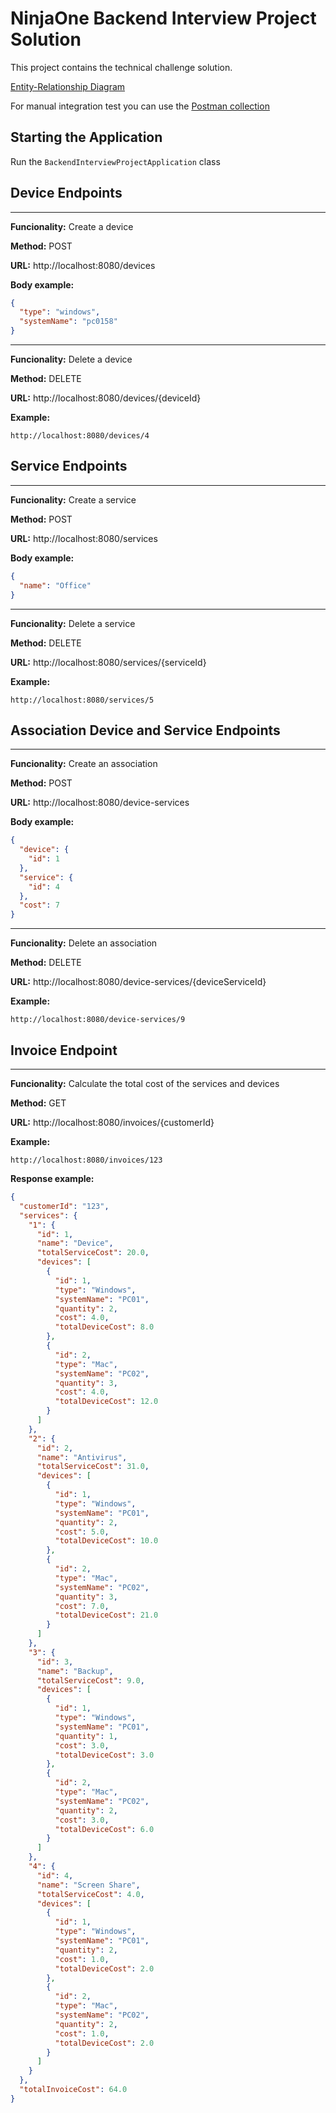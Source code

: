 # NinjaOne Backend Interview Project Solution

This project contains the technical challenge solution.

[Entity-Relationship Diagram](er-diagram.jpg)

For manual integration test you can use the 
[Postman collection](RMM.postman_collection.json)


## Starting the Application

Run the `BackendInterviewProjectApplication` class

## Device Endpoints

---
**Funcionality:** Create a device

**Method:** POST

**URL:** http://localhost:8080/devices

**Body example:**

```json
{
  "type": "windows",
  "systemName": "pc0158"
}
```
---
**Funcionality:** Delete a device

**Method:** DELETE

**URL:** http://localhost:8080/devices/{deviceId}

**Example:**

```text
http://localhost:8080/devices/4
```


## Service Endpoints

---
**Funcionality:** Create a service

**Method:** POST

**URL:** http://localhost:8080/services

**Body example:**

```json
{
  "name": "Office"
}
```
---
**Funcionality:** Delete a service

**Method:** DELETE

**URL:** http://localhost:8080/services/{serviceId}

**Example:**

```text
http://localhost:8080/services/5
```

## Association Device and Service Endpoints

---
**Funcionality:** Create an association 

**Method:** POST

**URL:** http://localhost:8080/device-services

**Body example:**

```json
{
  "device": {
    "id": 1
  },
  "service": {
    "id": 4
  },
  "cost": 7
}
```
---
**Funcionality:** Delete an association

**Method:** DELETE

**URL:** http://localhost:8080/device-services/{deviceServiceId}

**Example:**

```text
http://localhost:8080/device-services/9
```

## Invoice Endpoint

---
**Funcionality:** Calculate the total cost of the services and devices

**Method:** GET

**URL:** http://localhost:8080/invoices/{customerId}

**Example:**

```text
http://localhost:8080/invoices/123
```
**Response example:**

```json
{
  "customerId": "123",
  "services": {
    "1": {
      "id": 1,
      "name": "Device",
      "totalServiceCost": 20.0,
      "devices": [
        {
          "id": 1,
          "type": "Windows",
          "systemName": "PC01",
          "quantity": 2,
          "cost": 4.0,
          "totalDeviceCost": 8.0
        },
        {
          "id": 2,
          "type": "Mac",
          "systemName": "PC02",
          "quantity": 3,
          "cost": 4.0,
          "totalDeviceCost": 12.0
        }
      ]
    },
    "2": {
      "id": 2,
      "name": "Antivirus",
      "totalServiceCost": 31.0,
      "devices": [
        {
          "id": 1,
          "type": "Windows",
          "systemName": "PC01",
          "quantity": 2,
          "cost": 5.0,
          "totalDeviceCost": 10.0
        },
        {
          "id": 2,
          "type": "Mac",
          "systemName": "PC02",
          "quantity": 3,
          "cost": 7.0,
          "totalDeviceCost": 21.0
        }
      ]
    },
    "3": {
      "id": 3,
      "name": "Backup",
      "totalServiceCost": 9.0,
      "devices": [
        {
          "id": 1,
          "type": "Windows",
          "systemName": "PC01",
          "quantity": 1,
          "cost": 3.0,
          "totalDeviceCost": 3.0
        },
        {
          "id": 2,
          "type": "Mac",
          "systemName": "PC02",
          "quantity": 2,
          "cost": 3.0,
          "totalDeviceCost": 6.0
        }
      ]
    },
    "4": {
      "id": 4,
      "name": "Screen Share",
      "totalServiceCost": 4.0,
      "devices": [
        {
          "id": 1,
          "type": "Windows",
          "systemName": "PC01",
          "quantity": 2,
          "cost": 1.0,
          "totalDeviceCost": 2.0
        },
        {
          "id": 2,
          "type": "Mac",
          "systemName": "PC02",
          "quantity": 2,
          "cost": 1.0,
          "totalDeviceCost": 2.0
        }
      ]
    }
  },
  "totalInvoiceCost": 64.0
}
```